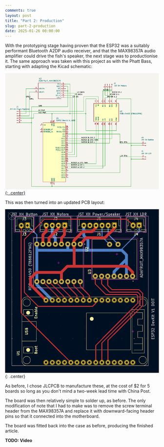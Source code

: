 ```yaml
---
comments: true
layout: post
title: "Part 2: Production"
slug: part-2-production
date: 2025-01-26 00:00:00
---
```


With the prototyping stage having proven that the ESP32 was a suitably performant Bluetooth A2DP audio receiver, and that the MAX98357A audio amplifier could drive the fish's speaker, the next stage was to productionise it. The same approach was taken with this project as with the Phatt Bass, starting with adapting the Kicad schematic:

[![Schematic](/img/projects/bluetooth-bass/schematic.png){: .center}](/files/projects/bluetooth-bass/schematic.pdf)
<br/>

This was then turned into an updated PCB layout:

![PCB design](/img/projects/bluetooth-bass/pcb-top.png){: .center}
<br/>

As before, I chose JLCPCB to manufacture these, at the cost of $2 for 5 boards so long as you don't mind a two-week lead time with China Post.

The board was then relatively simple to solder up, as before. The only modification of note that I had to make was to remove the screw terminal header from the MAX98357A and replace it with downward-facing header pins so that it connected into the motherboard.

The board was fitted back into the case as before, producing the finished article.

**TODO: Video**